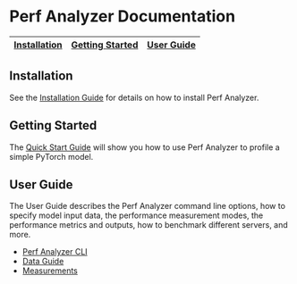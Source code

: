 <!--
Copyright 2023, NVIDIA CORPORATION & AFFILIATES. All rights reserved.

Redistribution and use in source and binary forms, with or without
modification, are permitted provided that the following conditions
are met:
 * Redistributions of source code must retain the above copyright
   notice, this list of conditions and the following disclaimer.
 * Redistributions in binary form must reproduce the above copyright
   notice, this list of conditions and the following disclaimer in the
   documentation and/or other materials provided with the distribution.
 * Neither the name of NVIDIA CORPORATION nor the names of its
   contributors may be used to endorse or promote products derived
   from this software without specific prior written permission.

THIS SOFTWARE IS PROVIDED BY THE COPYRIGHT HOLDERS ``AS IS'' AND ANY
EXPRESS OR IMPLIED WARRANTIES, INCLUDING, BUT NOT LIMITED TO, THE
IMPLIED WARRANTIES OF MERCHANTABILITY AND FITNESS FOR A PARTICULAR
PURPOSE ARE DISCLAIMED.  IN NO EVENT SHALL THE COPYRIGHT OWNER OR
CONTRIBUTORS BE LIABLE FOR ANY DIRECT, INDIRECT, INCIDENTAL, SPECIAL,
EXEMPLARY, OR CONSEQUENTIAL DAMAGES (INCLUDING, BUT NOT LIMITED TO,
PROCUREMENT OF SUBSTITUTE GOODS OR SERVICES; LOSS OF USE, DATA, OR
PROFITS; OR BUSINESS INTERRUPTION) HOWEVER CAUSED AND ON ANY THEORY
OF LIABILITY, WHETHER IN CONTRACT, STRICT LIABILITY, OR TORT
(INCLUDING NEGLIGENCE OR OTHERWISE) ARISING IN ANY WAY OUT OF THE USE
OF THIS SOFTWARE, EVEN IF ADVISED OF THE POSSIBILITY OF SUCH DAMAGE.
-->

# **Perf Analyzer Documentation**

| [Installation](README.md#installation) | [Getting Started](README.md#getting-started) | [User Guide](README.md#user-guide) |
| -------------------------------------- | -------------------------------------------- | ---------------------------------- |

## **Installation**

See the [Installation Guide](install.md) for details on how to install Perf
Analyzer.

## **Getting Started**

The [Quick Start Guide](../README.md#quick-start) will show you how to use Perf
Analyzer to profile a simple PyTorch model.

## **User Guide**

The User Guide describes the Perf Analyzer command line options, how to specify
model input data, the performance measurement modes, the performance metrics and
outputs, how to benchmark different servers, and more.

- [Perf Analyzer CLI](cli.md)
- [Data Guide](data_guide.md)
- [Measurements](measurements.md)
